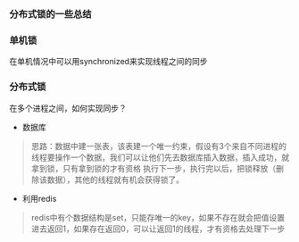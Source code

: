 ### 分布式锁的一些总结


### 单机锁
在单机情况中可以用synchronized来实现线程之间的同步


### 分布式锁
在多个进程之间，如何实现同步？

- 数据库
> 思路：数据中建一张表，该表建一个唯一约束，假设有3个来自不同进程的线程要操作一个数据，我们可以让他们先去数据库插入数据，插入成功，就拿到锁，只有拿到锁的才有资格
  执行下一步，执行完以后，把锁释放（删除该数据），其他的线程就有机会获得锁了。



- 利用redis
> redis中有个数据结构是set，只能存唯一的key，如果不存在就会把值设置进去返回1，如果存在返回0，可以让返回1的线程，才有资格去处理下一步